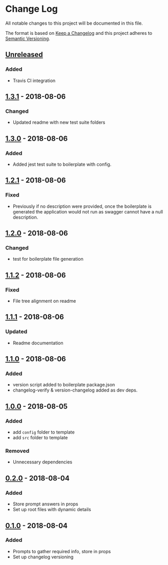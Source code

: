 # Change Log

All notable changes to this project will be documented in this file.

The format is based on [Keep a Changelog](http://keepachangelog.com/)
and this project adheres to [Semantic Versioning](http://semver.org/).

## [Unreleased][]
### Added
- Travis CI integration

## [1.3.1][] - 2018-08-06
### Changed
- Updated readme with new test suite folders

## [1.3.0][] - 2018-08-06
### Added
- Added jest test suite to boilerplate with config.

## [1.2.1][] - 2018-08-06
### Fixed
- Previously if no description were provided, once the boilerplate is generated the application would not run as swagger cannot have a null description.

## [1.2.0][] - 2018-08-06
### Changed
- test for boilerplate file generation

## [1.1.2][] - 2018-08-06
### Fixed
- File tree alignment on readme

## [1.1.1][] - 2018-08-06
### Updated
- Readme documentation

## [1.1.0][] - 2018-08-06
### Added
- version script added to boilerplate package.json
- changelog-verify & version-changelog added as dev deps.

## [1.0.0][] - 2018-08-05
### Added
- add `config` folder to template
- add `src` folder to template

### Removed
- Unnecessary dependencies

## [0.2.0][] - 2018-08-04
### Added
- Store prompt answers in props
- Set up root files with dynamic details

## [0.1.0][] - 2018-08-04
### Added
- Prompts to gather required info, store in props
- Set up changelog versioning


[Unreleased]: https://github.com/tomdaniels/generator-td-node-api-server/compare/v1.3.1...HEAD
[1.3.1]: https://github.com/tomdaniels/generator-td-node-api-server/compare/v1.3.0...v1.3.1
[1.3.0]: https://github.com/tomdaniels/generator-td-node-api-server/compare/v1.2.1...v1.3.0
[1.2.1]: https://github.com/tomdaniels/generator-td-node-api-server/compare/v1.2.0...v1.2.1
[1.2.0]: https://github.com/tomdaniels/generator-td-node-api-server/compare/v1.1.2...v1.2.0
[1.1.2]: https://github.com/tomdaniels/generator-td-node-api-server/compare/v1.1.1...v1.1.2
[1.1.1]: https://github.com/tomdaniels/generator-td-node-api-server/compare/v1.1.0...v1.1.1
[1.1.0]: https://github.com/tomdaniels/generator-td-node-api-server/compare/v1.0.0...v1.1.0
[1.0.0]: https://github.com/tomdaniels/generator-td-node-api-server/compare/v0.2.0...v1.0.0
[0.2.0]: https://github.com/tomdaniels/generator-td-node-api-server/compare/v0.1.0...v0.2.0
[0.1.0]: https://github.com/tomdaniels/generator-td-node-api-server/tree/v0.1.0
